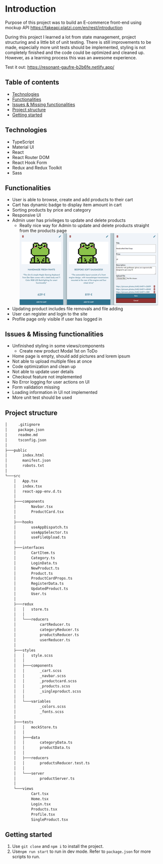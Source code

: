# Introduction

Purpose of this project was to build an E-commerce front-end using mockup API https://fakeapi.platzi.com/en/rest/introduction

During this project I learned a lot from state management, project structuring and a little bit of unit testing. There is still improvements to be made, especially more unit tests should be implemented, styling is not completely finished and the code could be optimized and cleaned up. However, as a learning process this was an awesome experience.

Test it out: https://resonant-gaufre-b2b6fe.netlify.app/

## Table of contents

- [Technologies](#technologies)
- [Functionalities](#Functionalities)
- [Issues & Missing functionalities](#Issues-&-Missing-functionalities)
- [Project structure](#project-structure)
- [Getting started](#getting-started)

## Technologies

- TypeScript
- Material UI
- React
- React Router DOM
- React Hook Form
- Redux and Redux Toolkit
- Sass

## Functionalities

- User is able to browse, create and add products to their cart
- Cart has dynamic badge to display item amount in cart
- Sorting products by price and category
- Responsive UI
- Admin user has privileges to update and delete products
    - Really nice way for Admin to update and delete products straight from the products page
    ![Screenshot](admin_view.png)
- Updating product includes file removals and file adding
- User can register and login to the site
- Profile page only visible if user has logged in

## Issues & Missing functionalities

- Unfinished styling in some views/components
    - Create new product Modal 1st on ToDo
- Home page is empty, should add pictures and lorem ipsum
- Not able to upload multiple files at once
- Code optimization and clean up
- Not able to update user details
- Checkout feature not implemented
- No Error logging for user actions on UI
- Form validation missing
- Loading information in UI not implemented
- More unit test should be used

## Project structure
```bash
│     .gitignore
│     package.json
│     readme.md
│     tsconfig.json
│
├───public
│       index.html
│       manifest.json
│       robots.txt
│
└───src
    │   App.tsx
    │   index.tsx
    │   react-app-env.d.ts
    │
    ├───components
    │       Navbar.tsx
    │       ProductCard.tsx
    │
    ├───hooks
    │       useAppDispatch.ts
    │       useAppSelector.ts
    │       useFileUpload.ts
    │
    ├───interfaces
    │       CartItem.ts
    │       Category.ts
    │       LoginData.ts
    │       NewProduct.ts
    │       Product.ts
    │       ProductCardProps.ts
    │       RegisterData.ts
    │       UpdatedProduct.ts
    │       User.ts
    │
    ├───redux
    │   │   store.ts
    │   │
    │   └───reducers
    │           cartReducer.ts
    │           categoryReducer.ts
    │           productsReducer.ts
    │           userReducer.ts
    │
    ├───styles
    │   │   style.scss
    │   │
    │   ├───components
    │   │       _cart.scss
    │   │       _navbar.scss
    │   │       _productcard.scss
    │   │       _products.scss
    │   │       _singleproduct.scss
    │   │
    │   └───variables
    │           _colors.scss
    │           _fonts.scss
    │
    ├───tests
    │   │   mockStore.ts
    │   │
    │   ├───data
    │   │       categoryData.ts
    │   │       productData.ts
    │   │
    │   ├───reducers
    │   │       productsReducer.test.ts
    │   │
    │   └───server
    │           productServer.ts
    │
    └───views
            Cart.tsx
            Home.tsx
            Login.tsx
            Products.tsx
            Profile.tsx
            SingleProduct.tsx
```

## Getting started

1. Use <code>git clone</code> and <code>npm i</code> to install the project.
2. Use<code>npm run start</code> to run in dev mode. Refer to <code>package.json</code> for more scripts to run. 
